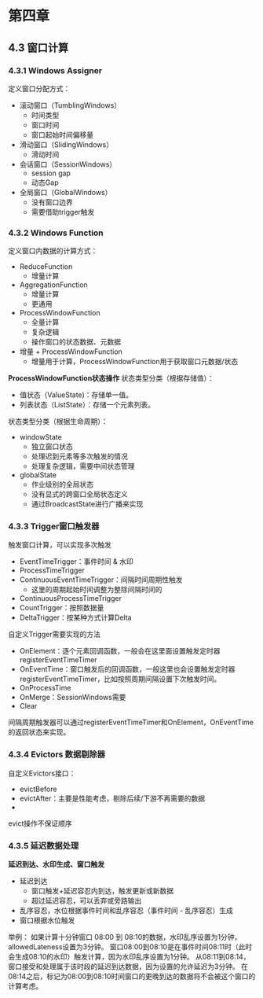 # 第四章
## 4.3 窗口计算
### 4.3.1 Windows Assigner
定义窗口分配方式：
* 滚动窗口（TumblingWindows）
  * 时间类型
  * 窗口时间
  * 窗口起始时间偏移量
* 滑动窗口（SlidingWindows）
  * 滑动时间
* 会话窗口（SessionWindows）
  * session gap
  * 动态Gap
* 全局窗口（GlobalWindows）
  * 没有窗口边界
  * 需要借助trigger触发
 
### 4.3.2 Windows Function
定义窗口内数据的计算方式：
* ReduceFunction
  * 增量计算
* AggregationFunction
  * 增量计算
  * 更通用
* ProcessWindowFunction
  * 全量计算
  * 复杂逻辑
  * 操作窗口的状态数据、元数据
* 增量 + ProcessWindowFunction
  * 增量用于计算，ProcessWindowFunction用于获取窗口元数据/状态
 
**ProcessWindowFunction状态操作**
状态类型分类（根据存储值）：
* 值状态（ValueState)：存储单一值。
* 列表状态（ListState）：存储一个元素列表。

状态类型分类（根据生命周期）：
* windowState
  * 独立窗口状态
  * 处理迟到元素等多次触发的情况
  * 处理复杂逻辑，需要中间状态管理
* globalState
  * 作业级别的全局状态
  * 没有显式的跨窗口全局状态定义
  * 通过BroadcastState进行广播来实现
 


### 4.3.3 Trigger窗口触发器
触发窗口计算，可以实现多次触发
* EventTimeTrigger：事件时间 & 水印
* ProcessTimeTrigger
* ContinuousEventTimeTrigger：间隔时间周期性触发
  * 这里的周期起始时间调整为整除间隔时间的
* ContinuousProcessTimeTrigger
* CountTrigger：按照数据量
* DeltaTrigger：按某种方式计算Delta

自定义Trigger需要实现的方法
* OnElement：逐个元素回调函数，一般会在这里面设置触发定时器registerEventTimeTimer
* OnEventTime：窗口触发后的回调函数，一般这里也会设置触发定时器registerEventTimeTimer，比如按照周期间隔设置下次触发时间。
* OnProcessTime
* OnMerge：SessionWindows需要
* Clear

间隔周期触发器可以通过registerEventTimeTimer和OnElement，OnEventTime的返回状态来实现。


### 4.3.4 Evictors 数据剔除器
自定义Evictors接口：
* evictBefore
* evictAfter：主要是性能考虑，剔除后续/下游不再需要的数据
* 
evict操作不保证顺序

### 4.3.5 延迟数据处理

**延迟到达、水印生成、窗口触发**
* 延迟到达
  * 窗口触发+延迟容忍内到达，触发更新或新数据
  * 超过延迟容忍，可以丢弃或旁路输出
* 乱序容忍，水位根据事件时间和乱序容忍（事件时间 - 乱序容忍）生成
* 窗口根据水位触发
  
举例：
如果计算十分钟窗口 08:00 到 08:10的数据，水印乱序设置为1分钟，allowedLateness设置为3分钟。
窗口08:00到08:10是在事件时间08:11时（此时会生成08:10的水印）触发计算，因为水印乱序设置为1分钟。
从08:11到08:14，窗口接受和处理属于该时段的延迟到达数据，因为设置的允许延迟为3分钟。
在08:14之后，标记为08:00到08:10时间窗口的更晚到达的数据将不会被这个窗口的计算考虑。


